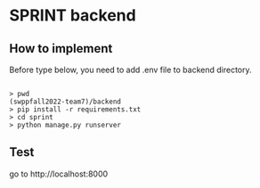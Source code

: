 # SPRINT backend

## How to implement

Before type below, you need to add .env file to backend directory.
<pre><code>
> pwd
(swppfall2022-team7)/backend
> pip install -r requirements.txt
> cd sprint
> python manage.py runserver
</code></pre>

## Test

go to http://localhost:8000